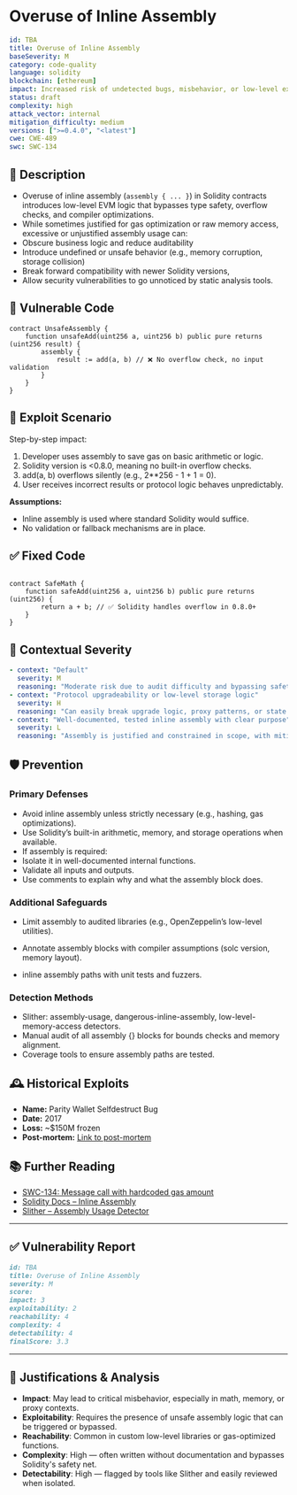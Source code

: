 # Overuse of Inline Assembly

```YAML
id: TBA
title: Overuse of Inline Assembly 
baseSeverity: M
category: code-quality
language: solidity
blockchain: [ethereum]
impact: Increased risk of undetected bugs, misbehavior, or low-level exploits
status: draft
complexity: high
attack_vector: internal
mitigation_difficulty: medium
versions: [">=0.4.0", "<latest"]
cwe: CWE-489
swc: SWC-134
```

## 📝 Description

- Overuse of inline assembly (`assembly { ... }`) in Solidity contracts introduces low-level EVM logic that bypasses type safety, overflow checks, and compiler optimizations. 
- While sometimes justified for gas optimization or raw memory access, excessive or unjustified assembly usage can:
- Obscure business logic and reduce auditability
- Introduce undefined or unsafe behavior (e.g., memory corruption, storage collision)
- Break forward compatibility with newer Solidity versions,
- Allow security vulnerabilities to go unnoticed by static analysis tools.

## 🚨 Vulnerable Code

```solidity
contract UnsafeAssembly {
    function unsafeAdd(uint256 a, uint256 b) public pure returns (uint256 result) {
        assembly {
            result := add(a, b) // ❌ No overflow check, no input validation
        }
    }
}
```

## 🧪 Exploit Scenario

Step-by-step impact:

1. Developer uses assembly to save gas on basic arithmetic or logic.
2. Solidity version is <0.8.0, meaning no built-in overflow checks.
3. add(a, b) overflows silently (e.g., 2**256 - 1 + 1 = 0).
4. User receives incorrect results or protocol logic behaves unpredictably.

**Assumptions:**

- Inline assembly is used where standard Solidity would suffice.
- No validation or fallback mechanisms are in place.

## ✅ Fixed Code

```solidity

contract SafeMath {
    function safeAdd(uint256 a, uint256 b) public pure returns (uint256) {
        return a + b; // ✅ Solidity handles overflow in 0.8.0+
    }
}
```

## 🧭 Contextual Severity

```yaml
- context: "Default"
  severity: M
  reasoning: "Moderate risk due to audit difficulty and bypassing safety checks."
- context: "Protocol upgradeability or low-level storage logic"
  severity: H
  reasoning: "Can easily break upgrade logic, proxy patterns, or state layout."
- context: "Well-documented, tested inline assembly with clear purpose"
  severity: L
  reasoning: "Assembly is justified and constrained in scope, with mitigations."
```

## 🛡️ Prevention

### Primary Defenses

- Avoid inline assembly unless strictly necessary (e.g., hashing, gas optimizations).
- Use Solidity’s built-in arithmetic, memory, and storage operations when available.
- If assembly is required:
- Isolate it in well-documented internal functions.
- Validate all inputs and outputs.
- Use comments to explain why and what the assembly block does.

### Additional Safeguards

- Limit assembly to audited libraries (e.g., OpenZeppelin’s low-level utilities).
- Annotate assembly blocks with compiler assumptions (solc version, memory layout).

- inline assembly paths with unit tests and fuzzers.

### Detection Methods

- Slither: assembly-usage, dangerous-inline-assembly, low-level-memory-access detectors.
- Manual audit of all assembly {} blocks for bounds checks and memory alignment.
- Coverage tools to ensure assembly paths are tested.

## 🕰️ Historical Exploits

- **Name:** Parity Wallet Selfdestruct Bug 
- **Date:** 2017 
- **Loss:** ~$150M frozen 
- **Post-mortem:** [Link to post-mortem](https://paritytech.io/blog/security-alert-2/) 

## 📚 Further Reading

- [SWC-134: Message call with hardcoded gas amount](https://swcregistry.io/docs/SWC-134) 
- [Solidity Docs – Inline Assembly](https://docs.soliditylang.org/en/latest/assembly.html) 
- [Slither – Assembly Usage Detector](https://github.com/crytic/slither) 

---

## ✅ Vulnerability Report 

```markdown
id: TBA
title: Overuse of Inline Assembly 
severity: M
score:
impact: 3         
exploitability: 2 
reachability: 4   
complexity: 4     
detectability: 4  
finalScore: 3.3
```

---

## 📄 Justifications & Analysis

- **Impact**: May lead to critical misbehavior, especially in math, memory, or proxy contexts.
- **Exploitability**: Requires the presence of unsafe assembly logic that can be triggered or bypassed.
- **Reachability**: Common in custom low-level libraries or gas-optimized functions.
- **Complexity**: High — often written without documentation and bypasses Solidity's safety net.
- **Detectability**: High — flagged by tools like Slither and easily reviewed when isolated.
